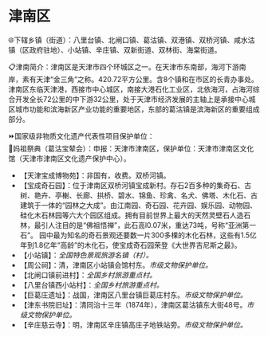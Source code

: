 # 津南区  
🌐下辖乡镇（街道）：八里台镇、北闸口镇、葛沽镇、双港镇、双桥河镇、咸水沽镇（区政府驻地）、小站镇、辛庄镇、双新街道、双林街、海棠街道。  
  
📋津南简介：津南区是天津市四个环城区之一。在天津市东南部，海河下游南岸，素有天津“金三角”之称。420.72平方公里。含8个镇和在市区的长青办事处。津南区东临天津港，西接市中心城区，南接大港石化工业区，北依海河，占海河综合开发全长72公里的中下游32公里，处于天津市经济发展的主轴上是承接中心城区城市功能和滨海新区产业功能的重要地区，东部的葛沽镇是滨海新区的重要组成部分。  
  
⏩国家级非物质文化遗产代表性项目保护单位：  
🔸妈祖祭典（葛沽宝辇会）：申报：天津市津南区，保护单位：天津市津南区文化馆（天津市津南区文化遗产保护中心）。    
  
* 【天津宝成博物苑】：非国有，收费。双桥河镇。  
* 【宝成奇石园】：位于津南区双桥河镇宝成新村。存石2百多种的集奇石、古树、艳卉、亭榭、长廊、拱桥、碧水、锦鱼、珍禽、名犬、佛塔、木化石、古建筑于一体的“园林之大成”。由江南园、奇石园、花卉园、娱乐园、动物园、硅化木石林园等六大个园区组成。拥有目前世界上最大的天然灵壁石人造石林，最引人注目的是“佛祖悟禅”，此石高l0.07米，重达73吨，号称“亚洲第一石”。  园中最为知名的奇石景观还要数一片300多棵的木化石林，这些有1.5亿年到1.8亿年“高龄”的木化石，使宝成奇石园荣登《大世界吉尼斯之最》。  
* 【小站镇】：*全国特色景观旅游名镇（村）。*  
* 【周公祠】：清，津南区小站镇会馆村东。*市级文物保护单位。*
* 【北闸口镇前进村】：*全国乡村旅游重点村。*  
* 【八里台镇西小站村】：*全国乡村旅游重点村。*    
* 【巨葛庄遗址】：战国，津南区八里台镇巨葛庄村东。*市级文物保护单位。*
* 【津东书院旧址】：清同治十三年（1874年），津南区葛沽镇东大街48号。*市级文物保护单位。*
* 【辛庄慈云寺】：明，津南区辛庄镇高庄子地铁站旁。*市级文物保护单位。*